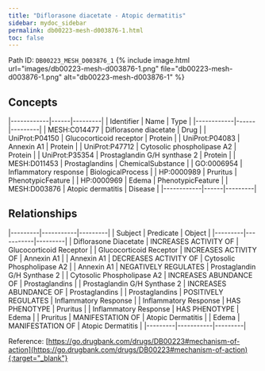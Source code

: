 ```yaml
---
title: "Diflorasone diacetate - Atopic dermatitis"
sidebar: mydoc_sidebar
permalink: db00223-mesh-d003876-1.html
toc: false 
---
```



Path ID: `DB00223_MESH_D003876_1`
{% include image.html url="images/db00223-mesh-d003876-1.png" file="db00223-mesh-d003876-1.png" alt="db00223-mesh-d003876-1" %}

## Concepts

|------------|------|---------|
| Identifier | Name | Type    |
|------------|------|---------|
| MESH:C014477 | Diflorasone diacetate | Drug |
| UniProt:P04150 | Glucocorticoid receptor | Protein |
| UniProt:P04083 | Annexin A1 | Protein |
| UniProt:P47712 | Cytosolic phospholipase A2 | Protein |
| UniProt:P35354 | Prostaglandin G/H synthase 2 | Protein |
| MESH:D011453 | Prostaglandins | ChemicalSubstance |
| GO:0006954 | Inflammatory response | BiologicalProcess |
| HP:0000989 | Pruritus | PhenotypicFeature |
| HP:0000969 | Edema | PhenotypicFeature |
| MESH:D003876 | Atopic dermatitis | Disease |
|------------|------|---------|

## Relationships

|---------|-----------|---------|
| Subject | Predicate | Object  |
|---------|-----------|---------|
| Diflorasone Diacetate | INCREASES ACTIVITY OF | Glucocorticoid Receptor |
| Glucocorticoid Receptor | INCREASES ACTIVITY OF | Annexin A1 |
| Annexin A1 | DECREASES ACTIVITY OF | Cytosolic Phospholipase A2 |
| Annexin A1 | NEGATIVELY REGULATES | Prostaglandin G/H Synthase 2 |
| Cytosolic Phospholipase A2 | INCREASES ABUNDANCE OF | Prostaglandins |
| Prostaglandin G/H Synthase 2 | INCREASES ABUNDANCE OF | Prostaglandins |
| Prostaglandins | POSITIVELY REGULATES | Inflammatory Response |
| Inflammatory Response | HAS PHENOTYPE | Pruritus |
| Inflammatory Response | HAS PHENOTYPE | Edema |
| Pruritus | MANIFESTATION OF | Atopic Dermatitis |
| Edema | MANIFESTATION OF | Atopic Dermatitis |
|---------|-----------|---------|

Reference: [https://go.drugbank.com/drugs/DB00223#mechanism-of-action](https://go.drugbank.com/drugs/DB00223#mechanism-of-action){:target="_blank"}